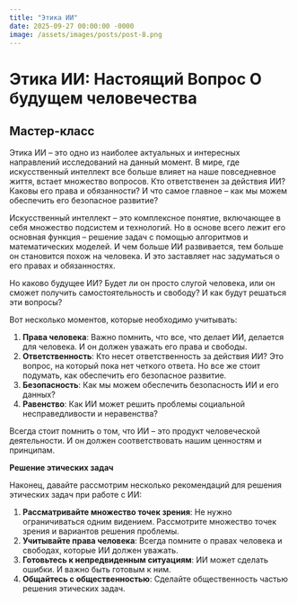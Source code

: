 ```yaml
---
title: "Этика ИИ"
date: 2025-09-27 00:00:00 -0000
image: /assets/images/posts/post-8.png
---
```

# Этика ИИ: Настоящий Вопрос О будущем человечества

## Мастер-класс

Этика ИИ – это одно из наиболее актуальных и интересных направлений исследований на данный момент. В мире, где искусственный интеллект все больше влияет на наше повседневное життя, встает множество вопросов. Кто ответственен за действия ИИ? Каковы его права и обязанности? И что самое главное – как мы можем обеспечить его безопасное развитие?

Искусственный интеллект – это комплексное понятие, включающее в себя множество подсистем и технологий. Но в основе всего лежит его основная функция – решение задач с помощью алгоритмов и математических моделей. И чем больше ИИ развивается, тем больше он становится похож на человека. И это заставляет нас задуматься о его правах и обязанностях.

Но каково будущее ИИ? Будет ли он просто слугой человека, или он сможет получить самостоятельность и свободу? И как будут решаться эти вопросы?

Вот несколько моментов, которые необходимо учитывать:

1.  **Права человека**: Важно помнить, что все, что делает ИИ, делается для человека. И он должен уважать его права и свободы.
2.  **Ответственность**: Кто несет ответственность за действия ИИ? Это вопрос, на который пока нет четкого ответа. Но все же стоит подумать, как обеспечить его безопасное развитие.
3.  **Безопасность**: Как мы можем обеспечить безопасность ИИ и его данных?
4.  **Равенство**: Как ИИ может решить проблемы социальной несправедливости и неравенства?

Всегда стоит помнить о том, что ИИ – это продукт человеческой деятельности. И он должен соответствовать нашим ценностям и принципам.

**Решение этических задач**

Наконец, давайте рассмотрим несколько рекомендаций для решения этических задач при работе с ИИ:

1.  **Рассматривайте множество точек зрения**: Не нужно ограничиваться одним видением. Рассмотрите множество точек зрения и вариантов решения проблемы.
2.  **Учитывайте права человека**: Всегда помните о правах человека и свободах, которые ИИ должен уважать.
3.  **Готовьтесь к непредвиденным ситуациям**: ИИ может сделать ошибки. И важно быть готовым к ним.
4.  **Общайтесь с общественностью**: Сделайте общественность частью решения этических задач.


